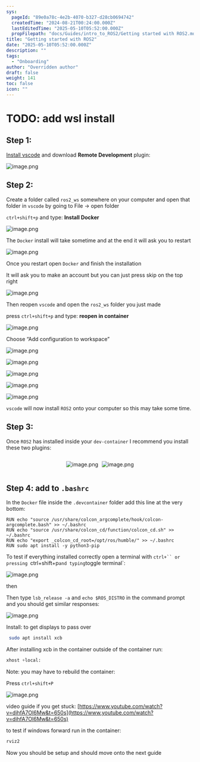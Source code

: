 ```yaml
---
sys:
  pageId: "89e0a78c-4e2b-4070-b327-d28cb0694742"
  createdTime: "2024-08-21T00:24:00.000Z"
  lastEditedTime: "2025-05-10T05:52:00.000Z"
  propFilepath: "docs/Guides/intro_to_ROS2/Getting started with ROS2.md"
title: "Getting started with ROS2"
date: "2025-05-10T05:52:00.000Z"
description: ""
tags:
  - "Onboarding"
author: "Overridden author"
draft: false
weight: 141
toc: false
icon: ""
---
```


# TODO: add wsl install

## Step 1:

[Install vscode](https://code.visualstudio.com/download) and download **Remote Development** plugin:

![image.png](https://prod-files-secure.s3.us-west-2.amazonaws.com/d518164a-d88e-44d1-a4ee-3adb3bd8bce0/efb52993-1881-4a40-b95e-6f020334f022/image.png?X-Amz-Algorithm=AWS4-HMAC-SHA256&X-Amz-Content-Sha256=UNSIGNED-PAYLOAD&X-Amz-Credential=ASIAZI2LB466TW7F375R%2F20250613%2Fus-west-2%2Fs3%2Faws4_request&X-Amz-Date=20250613T110750Z&X-Amz-Expires=3600&X-Amz-Security-Token=IQoJb3JpZ2luX2VjECoaCXVzLXdlc3QtMiJGMEQCIF55aAGxaaih9cWouK0LZtrZWtabPYRm3M%2F0Wg3kg1wdAiAgzlqTcjb6IzaHVkKyVPF5nAkoNKqMbkbW0tpSOWwMbir%2FAwgTEAAaDDYzNzQyMzE4MzgwNSIM1ZxDY1er%2BZL%2FXGl3KtwDVJ1cAXw%2F8suIQ5jNR%2BODukf2187Y%2F77dD6LLcMHakNdQb0YwzbtT1jp4XdjfvOo63dfSCZD%2FlcYpxLxQJk3rbRPlO3kMBB8N2PjUkL1e8s3ZSdZEznKGOz4p6bhS4IBdeTODqggAfBohD0H7MoVyHnilGTQ151e0af1%2Fd2Q97XPf0QwY%2FEuMSfABix2QXHw711CGX622PAU1pKj98LMaTFClRqJBA%2B7kBd7AMEQ6RG3X0nhI5nLgcYNnOguYqYUFbZTFbdy8WioQw%2BUsU1otyXl3ytO7Y%2B5DbGdKwvLCg2Nk1CCPokIfuvAbUcFG8%2FDtt1VF%2BfWfKhdwdQxTF0y0kQoELWYgI7TxxXBA%2F%2BlHny7tIPo61b3onmENcCfjWaCS7Pgl4a%2Bwu5O9ibj2DMPG45wZdOqXkaAMdkROqlTq9AUqNXslhUzNAR0rn%2FR6LXbaGgP8SiNoay2fYTJN6YtyqshYQPCv2OKtXkeO%2BPIwqBItTi1iRsRiSX9eEKkF1NgMqIe8tLQUguRPviXII1mh1bBVZMbqi7lmVuTU4sF6uCT7VqQT8en%2FVEidjwVB83zahHFID4nxptsamOK2IjocGF8d%2BKstfG1lB3onyXN49PHYaFZxEh8xfXh%2BKDkw2%2FCvwgY6pgHnSgxjiHjjo3nWg3F%2B1%2BdBg4X0KOSQG%2FuSikEFcN9%2FjhSKuxjbNE4bjMzEzXdPotjYtoN99ElzhjeRyJcCRsQdUJ%2FfjCkw0BX%2BrNCYmdMrKJHgmeuRlCWbqm3kj7hTVh7Nmy0%2FXBg3%2FWeOukmbEqWCH2XnmTzl15IA7SD0vx4sdm8jjvUCDIlVyOyJkcZwLd6OaMy4F25TfXvE6s54DQjSfWcLzWKb&X-Amz-Signature=8d03adabfba8005bc8e3e55cb8098a089a4a77a308d0bc5c8f3143ab4f08bd80&X-Amz-SignedHeaders=host&x-amz-checksum-mode=ENABLED&x-id=GetObject)

## Step 2:

Create a folder called `ros2_ws` somewhere on your computer and open that folder in `vscode` by going to File → open folder 

`ctrl+shift+p` and type: **Install Docker**

![image.png](https://prod-files-secure.s3.us-west-2.amazonaws.com/d518164a-d88e-44d1-a4ee-3adb3bd8bce0/2269dc0e-1cd5-47ff-bceb-c04ad9b2eab0/image.png?X-Amz-Algorithm=AWS4-HMAC-SHA256&X-Amz-Content-Sha256=UNSIGNED-PAYLOAD&X-Amz-Credential=ASIAZI2LB466TW7F375R%2F20250613%2Fus-west-2%2Fs3%2Faws4_request&X-Amz-Date=20250613T110750Z&X-Amz-Expires=3600&X-Amz-Security-Token=IQoJb3JpZ2luX2VjECoaCXVzLXdlc3QtMiJGMEQCIF55aAGxaaih9cWouK0LZtrZWtabPYRm3M%2F0Wg3kg1wdAiAgzlqTcjb6IzaHVkKyVPF5nAkoNKqMbkbW0tpSOWwMbir%2FAwgTEAAaDDYzNzQyMzE4MzgwNSIM1ZxDY1er%2BZL%2FXGl3KtwDVJ1cAXw%2F8suIQ5jNR%2BODukf2187Y%2F77dD6LLcMHakNdQb0YwzbtT1jp4XdjfvOo63dfSCZD%2FlcYpxLxQJk3rbRPlO3kMBB8N2PjUkL1e8s3ZSdZEznKGOz4p6bhS4IBdeTODqggAfBohD0H7MoVyHnilGTQ151e0af1%2Fd2Q97XPf0QwY%2FEuMSfABix2QXHw711CGX622PAU1pKj98LMaTFClRqJBA%2B7kBd7AMEQ6RG3X0nhI5nLgcYNnOguYqYUFbZTFbdy8WioQw%2BUsU1otyXl3ytO7Y%2B5DbGdKwvLCg2Nk1CCPokIfuvAbUcFG8%2FDtt1VF%2BfWfKhdwdQxTF0y0kQoELWYgI7TxxXBA%2F%2BlHny7tIPo61b3onmENcCfjWaCS7Pgl4a%2Bwu5O9ibj2DMPG45wZdOqXkaAMdkROqlTq9AUqNXslhUzNAR0rn%2FR6LXbaGgP8SiNoay2fYTJN6YtyqshYQPCv2OKtXkeO%2BPIwqBItTi1iRsRiSX9eEKkF1NgMqIe8tLQUguRPviXII1mh1bBVZMbqi7lmVuTU4sF6uCT7VqQT8en%2FVEidjwVB83zahHFID4nxptsamOK2IjocGF8d%2BKstfG1lB3onyXN49PHYaFZxEh8xfXh%2BKDkw2%2FCvwgY6pgHnSgxjiHjjo3nWg3F%2B1%2BdBg4X0KOSQG%2FuSikEFcN9%2FjhSKuxjbNE4bjMzEzXdPotjYtoN99ElzhjeRyJcCRsQdUJ%2FfjCkw0BX%2BrNCYmdMrKJHgmeuRlCWbqm3kj7hTVh7Nmy0%2FXBg3%2FWeOukmbEqWCH2XnmTzl15IA7SD0vx4sdm8jjvUCDIlVyOyJkcZwLd6OaMy4F25TfXvE6s54DQjSfWcLzWKb&X-Amz-Signature=b9b8a1e8919480daadd122863243e0befc6fb694e0a915ff021d74535c394536&X-Amz-SignedHeaders=host&x-amz-checksum-mode=ENABLED&x-id=GetObject)

The `Docker` install will take sometime and at the end it will ask you to restart

![image.png](https://prod-files-secure.s3.us-west-2.amazonaws.com/d518164a-d88e-44d1-a4ee-3adb3bd8bce0/ed233f78-be33-4b1f-b89c-9c346c0e961e/image.png?X-Amz-Algorithm=AWS4-HMAC-SHA256&X-Amz-Content-Sha256=UNSIGNED-PAYLOAD&X-Amz-Credential=ASIAZI2LB466TW7F375R%2F20250613%2Fus-west-2%2Fs3%2Faws4_request&X-Amz-Date=20250613T110750Z&X-Amz-Expires=3600&X-Amz-Security-Token=IQoJb3JpZ2luX2VjECoaCXVzLXdlc3QtMiJGMEQCIF55aAGxaaih9cWouK0LZtrZWtabPYRm3M%2F0Wg3kg1wdAiAgzlqTcjb6IzaHVkKyVPF5nAkoNKqMbkbW0tpSOWwMbir%2FAwgTEAAaDDYzNzQyMzE4MzgwNSIM1ZxDY1er%2BZL%2FXGl3KtwDVJ1cAXw%2F8suIQ5jNR%2BODukf2187Y%2F77dD6LLcMHakNdQb0YwzbtT1jp4XdjfvOo63dfSCZD%2FlcYpxLxQJk3rbRPlO3kMBB8N2PjUkL1e8s3ZSdZEznKGOz4p6bhS4IBdeTODqggAfBohD0H7MoVyHnilGTQ151e0af1%2Fd2Q97XPf0QwY%2FEuMSfABix2QXHw711CGX622PAU1pKj98LMaTFClRqJBA%2B7kBd7AMEQ6RG3X0nhI5nLgcYNnOguYqYUFbZTFbdy8WioQw%2BUsU1otyXl3ytO7Y%2B5DbGdKwvLCg2Nk1CCPokIfuvAbUcFG8%2FDtt1VF%2BfWfKhdwdQxTF0y0kQoELWYgI7TxxXBA%2F%2BlHny7tIPo61b3onmENcCfjWaCS7Pgl4a%2Bwu5O9ibj2DMPG45wZdOqXkaAMdkROqlTq9AUqNXslhUzNAR0rn%2FR6LXbaGgP8SiNoay2fYTJN6YtyqshYQPCv2OKtXkeO%2BPIwqBItTi1iRsRiSX9eEKkF1NgMqIe8tLQUguRPviXII1mh1bBVZMbqi7lmVuTU4sF6uCT7VqQT8en%2FVEidjwVB83zahHFID4nxptsamOK2IjocGF8d%2BKstfG1lB3onyXN49PHYaFZxEh8xfXh%2BKDkw2%2FCvwgY6pgHnSgxjiHjjo3nWg3F%2B1%2BdBg4X0KOSQG%2FuSikEFcN9%2FjhSKuxjbNE4bjMzEzXdPotjYtoN99ElzhjeRyJcCRsQdUJ%2FfjCkw0BX%2BrNCYmdMrKJHgmeuRlCWbqm3kj7hTVh7Nmy0%2FXBg3%2FWeOukmbEqWCH2XnmTzl15IA7SD0vx4sdm8jjvUCDIlVyOyJkcZwLd6OaMy4F25TfXvE6s54DQjSfWcLzWKb&X-Amz-Signature=bf1637042c6043fd26e5836d073a7f48523b1f0eb568a4660e3e8214a79b664a&X-Amz-SignedHeaders=host&x-amz-checksum-mode=ENABLED&x-id=GetObject)

Once you restart open `Docker` and finish the installation

It will ask you to make an account but you can just press skip on the top right

![image.png](https://prod-files-secure.s3.us-west-2.amazonaws.com/d518164a-d88e-44d1-a4ee-3adb3bd8bce0/21010ad9-1659-4fd9-9f59-9932a09b2a3d/image.png?X-Amz-Algorithm=AWS4-HMAC-SHA256&X-Amz-Content-Sha256=UNSIGNED-PAYLOAD&X-Amz-Credential=ASIAZI2LB466TW7F375R%2F20250613%2Fus-west-2%2Fs3%2Faws4_request&X-Amz-Date=20250613T110750Z&X-Amz-Expires=3600&X-Amz-Security-Token=IQoJb3JpZ2luX2VjECoaCXVzLXdlc3QtMiJGMEQCIF55aAGxaaih9cWouK0LZtrZWtabPYRm3M%2F0Wg3kg1wdAiAgzlqTcjb6IzaHVkKyVPF5nAkoNKqMbkbW0tpSOWwMbir%2FAwgTEAAaDDYzNzQyMzE4MzgwNSIM1ZxDY1er%2BZL%2FXGl3KtwDVJ1cAXw%2F8suIQ5jNR%2BODukf2187Y%2F77dD6LLcMHakNdQb0YwzbtT1jp4XdjfvOo63dfSCZD%2FlcYpxLxQJk3rbRPlO3kMBB8N2PjUkL1e8s3ZSdZEznKGOz4p6bhS4IBdeTODqggAfBohD0H7MoVyHnilGTQ151e0af1%2Fd2Q97XPf0QwY%2FEuMSfABix2QXHw711CGX622PAU1pKj98LMaTFClRqJBA%2B7kBd7AMEQ6RG3X0nhI5nLgcYNnOguYqYUFbZTFbdy8WioQw%2BUsU1otyXl3ytO7Y%2B5DbGdKwvLCg2Nk1CCPokIfuvAbUcFG8%2FDtt1VF%2BfWfKhdwdQxTF0y0kQoELWYgI7TxxXBA%2F%2BlHny7tIPo61b3onmENcCfjWaCS7Pgl4a%2Bwu5O9ibj2DMPG45wZdOqXkaAMdkROqlTq9AUqNXslhUzNAR0rn%2FR6LXbaGgP8SiNoay2fYTJN6YtyqshYQPCv2OKtXkeO%2BPIwqBItTi1iRsRiSX9eEKkF1NgMqIe8tLQUguRPviXII1mh1bBVZMbqi7lmVuTU4sF6uCT7VqQT8en%2FVEidjwVB83zahHFID4nxptsamOK2IjocGF8d%2BKstfG1lB3onyXN49PHYaFZxEh8xfXh%2BKDkw2%2FCvwgY6pgHnSgxjiHjjo3nWg3F%2B1%2BdBg4X0KOSQG%2FuSikEFcN9%2FjhSKuxjbNE4bjMzEzXdPotjYtoN99ElzhjeRyJcCRsQdUJ%2FfjCkw0BX%2BrNCYmdMrKJHgmeuRlCWbqm3kj7hTVh7Nmy0%2FXBg3%2FWeOukmbEqWCH2XnmTzl15IA7SD0vx4sdm8jjvUCDIlVyOyJkcZwLd6OaMy4F25TfXvE6s54DQjSfWcLzWKb&X-Amz-Signature=b327d9364fd0584ad11970655a82ced8efa71f81061c4313e8d253f27c544ef6&X-Amz-SignedHeaders=host&x-amz-checksum-mode=ENABLED&x-id=GetObject)

Then reopen `vscode` and open the `ros2_ws` folder you just made

press `ctrl+shift+p` and type: **reopen in container**

![image.png](https://prod-files-secure.s3.us-west-2.amazonaws.com/d518164a-d88e-44d1-a4ee-3adb3bd8bce0/4e93b8c2-41ad-488c-8095-c74205196118/image.png?X-Amz-Algorithm=AWS4-HMAC-SHA256&X-Amz-Content-Sha256=UNSIGNED-PAYLOAD&X-Amz-Credential=ASIAZI2LB466TW7F375R%2F20250613%2Fus-west-2%2Fs3%2Faws4_request&X-Amz-Date=20250613T110750Z&X-Amz-Expires=3600&X-Amz-Security-Token=IQoJb3JpZ2luX2VjECoaCXVzLXdlc3QtMiJGMEQCIF55aAGxaaih9cWouK0LZtrZWtabPYRm3M%2F0Wg3kg1wdAiAgzlqTcjb6IzaHVkKyVPF5nAkoNKqMbkbW0tpSOWwMbir%2FAwgTEAAaDDYzNzQyMzE4MzgwNSIM1ZxDY1er%2BZL%2FXGl3KtwDVJ1cAXw%2F8suIQ5jNR%2BODukf2187Y%2F77dD6LLcMHakNdQb0YwzbtT1jp4XdjfvOo63dfSCZD%2FlcYpxLxQJk3rbRPlO3kMBB8N2PjUkL1e8s3ZSdZEznKGOz4p6bhS4IBdeTODqggAfBohD0H7MoVyHnilGTQ151e0af1%2Fd2Q97XPf0QwY%2FEuMSfABix2QXHw711CGX622PAU1pKj98LMaTFClRqJBA%2B7kBd7AMEQ6RG3X0nhI5nLgcYNnOguYqYUFbZTFbdy8WioQw%2BUsU1otyXl3ytO7Y%2B5DbGdKwvLCg2Nk1CCPokIfuvAbUcFG8%2FDtt1VF%2BfWfKhdwdQxTF0y0kQoELWYgI7TxxXBA%2F%2BlHny7tIPo61b3onmENcCfjWaCS7Pgl4a%2Bwu5O9ibj2DMPG45wZdOqXkaAMdkROqlTq9AUqNXslhUzNAR0rn%2FR6LXbaGgP8SiNoay2fYTJN6YtyqshYQPCv2OKtXkeO%2BPIwqBItTi1iRsRiSX9eEKkF1NgMqIe8tLQUguRPviXII1mh1bBVZMbqi7lmVuTU4sF6uCT7VqQT8en%2FVEidjwVB83zahHFID4nxptsamOK2IjocGF8d%2BKstfG1lB3onyXN49PHYaFZxEh8xfXh%2BKDkw2%2FCvwgY6pgHnSgxjiHjjo3nWg3F%2B1%2BdBg4X0KOSQG%2FuSikEFcN9%2FjhSKuxjbNE4bjMzEzXdPotjYtoN99ElzhjeRyJcCRsQdUJ%2FfjCkw0BX%2BrNCYmdMrKJHgmeuRlCWbqm3kj7hTVh7Nmy0%2FXBg3%2FWeOukmbEqWCH2XnmTzl15IA7SD0vx4sdm8jjvUCDIlVyOyJkcZwLd6OaMy4F25TfXvE6s54DQjSfWcLzWKb&X-Amz-Signature=9260dc3a40efccd5360dbdee4695f1934a0c8b31cc8c21ede1606e8e861e0226&X-Amz-SignedHeaders=host&x-amz-checksum-mode=ENABLED&x-id=GetObject)

Choose “Add configuration to workspace”

![image.png](https://prod-files-secure.s3.us-west-2.amazonaws.com/d518164a-d88e-44d1-a4ee-3adb3bd8bce0/9560b282-5060-4989-ba37-97e7b2c22476/image.png?X-Amz-Algorithm=AWS4-HMAC-SHA256&X-Amz-Content-Sha256=UNSIGNED-PAYLOAD&X-Amz-Credential=ASIAZI2LB466TW7F375R%2F20250613%2Fus-west-2%2Fs3%2Faws4_request&X-Amz-Date=20250613T110750Z&X-Amz-Expires=3600&X-Amz-Security-Token=IQoJb3JpZ2luX2VjECoaCXVzLXdlc3QtMiJGMEQCIF55aAGxaaih9cWouK0LZtrZWtabPYRm3M%2F0Wg3kg1wdAiAgzlqTcjb6IzaHVkKyVPF5nAkoNKqMbkbW0tpSOWwMbir%2FAwgTEAAaDDYzNzQyMzE4MzgwNSIM1ZxDY1er%2BZL%2FXGl3KtwDVJ1cAXw%2F8suIQ5jNR%2BODukf2187Y%2F77dD6LLcMHakNdQb0YwzbtT1jp4XdjfvOo63dfSCZD%2FlcYpxLxQJk3rbRPlO3kMBB8N2PjUkL1e8s3ZSdZEznKGOz4p6bhS4IBdeTODqggAfBohD0H7MoVyHnilGTQ151e0af1%2Fd2Q97XPf0QwY%2FEuMSfABix2QXHw711CGX622PAU1pKj98LMaTFClRqJBA%2B7kBd7AMEQ6RG3X0nhI5nLgcYNnOguYqYUFbZTFbdy8WioQw%2BUsU1otyXl3ytO7Y%2B5DbGdKwvLCg2Nk1CCPokIfuvAbUcFG8%2FDtt1VF%2BfWfKhdwdQxTF0y0kQoELWYgI7TxxXBA%2F%2BlHny7tIPo61b3onmENcCfjWaCS7Pgl4a%2Bwu5O9ibj2DMPG45wZdOqXkaAMdkROqlTq9AUqNXslhUzNAR0rn%2FR6LXbaGgP8SiNoay2fYTJN6YtyqshYQPCv2OKtXkeO%2BPIwqBItTi1iRsRiSX9eEKkF1NgMqIe8tLQUguRPviXII1mh1bBVZMbqi7lmVuTU4sF6uCT7VqQT8en%2FVEidjwVB83zahHFID4nxptsamOK2IjocGF8d%2BKstfG1lB3onyXN49PHYaFZxEh8xfXh%2BKDkw2%2FCvwgY6pgHnSgxjiHjjo3nWg3F%2B1%2BdBg4X0KOSQG%2FuSikEFcN9%2FjhSKuxjbNE4bjMzEzXdPotjYtoN99ElzhjeRyJcCRsQdUJ%2FfjCkw0BX%2BrNCYmdMrKJHgmeuRlCWbqm3kj7hTVh7Nmy0%2FXBg3%2FWeOukmbEqWCH2XnmTzl15IA7SD0vx4sdm8jjvUCDIlVyOyJkcZwLd6OaMy4F25TfXvE6s54DQjSfWcLzWKb&X-Amz-Signature=95c40ae637b40703c8c8867858b1754a4dab46dc4ad53bcdf8921f8f8cffaa50&X-Amz-SignedHeaders=host&x-amz-checksum-mode=ENABLED&x-id=GetObject)

![image.png](https://prod-files-secure.s3.us-west-2.amazonaws.com/d518164a-d88e-44d1-a4ee-3adb3bd8bce0/2ee63f81-886b-48e8-a553-dc6e5eac99e4/image.png?X-Amz-Algorithm=AWS4-HMAC-SHA256&X-Amz-Content-Sha256=UNSIGNED-PAYLOAD&X-Amz-Credential=ASIAZI2LB466TW7F375R%2F20250613%2Fus-west-2%2Fs3%2Faws4_request&X-Amz-Date=20250613T110750Z&X-Amz-Expires=3600&X-Amz-Security-Token=IQoJb3JpZ2luX2VjECoaCXVzLXdlc3QtMiJGMEQCIF55aAGxaaih9cWouK0LZtrZWtabPYRm3M%2F0Wg3kg1wdAiAgzlqTcjb6IzaHVkKyVPF5nAkoNKqMbkbW0tpSOWwMbir%2FAwgTEAAaDDYzNzQyMzE4MzgwNSIM1ZxDY1er%2BZL%2FXGl3KtwDVJ1cAXw%2F8suIQ5jNR%2BODukf2187Y%2F77dD6LLcMHakNdQb0YwzbtT1jp4XdjfvOo63dfSCZD%2FlcYpxLxQJk3rbRPlO3kMBB8N2PjUkL1e8s3ZSdZEznKGOz4p6bhS4IBdeTODqggAfBohD0H7MoVyHnilGTQ151e0af1%2Fd2Q97XPf0QwY%2FEuMSfABix2QXHw711CGX622PAU1pKj98LMaTFClRqJBA%2B7kBd7AMEQ6RG3X0nhI5nLgcYNnOguYqYUFbZTFbdy8WioQw%2BUsU1otyXl3ytO7Y%2B5DbGdKwvLCg2Nk1CCPokIfuvAbUcFG8%2FDtt1VF%2BfWfKhdwdQxTF0y0kQoELWYgI7TxxXBA%2F%2BlHny7tIPo61b3onmENcCfjWaCS7Pgl4a%2Bwu5O9ibj2DMPG45wZdOqXkaAMdkROqlTq9AUqNXslhUzNAR0rn%2FR6LXbaGgP8SiNoay2fYTJN6YtyqshYQPCv2OKtXkeO%2BPIwqBItTi1iRsRiSX9eEKkF1NgMqIe8tLQUguRPviXII1mh1bBVZMbqi7lmVuTU4sF6uCT7VqQT8en%2FVEidjwVB83zahHFID4nxptsamOK2IjocGF8d%2BKstfG1lB3onyXN49PHYaFZxEh8xfXh%2BKDkw2%2FCvwgY6pgHnSgxjiHjjo3nWg3F%2B1%2BdBg4X0KOSQG%2FuSikEFcN9%2FjhSKuxjbNE4bjMzEzXdPotjYtoN99ElzhjeRyJcCRsQdUJ%2FfjCkw0BX%2BrNCYmdMrKJHgmeuRlCWbqm3kj7hTVh7Nmy0%2FXBg3%2FWeOukmbEqWCH2XnmTzl15IA7SD0vx4sdm8jjvUCDIlVyOyJkcZwLd6OaMy4F25TfXvE6s54DQjSfWcLzWKb&X-Amz-Signature=c5f7660e864a018d0ec802db2a75cec2ac8bf266c6d86529c5e8c6ad529a161e&X-Amz-SignedHeaders=host&x-amz-checksum-mode=ENABLED&x-id=GetObject)

![image.png](https://prod-files-secure.s3.us-west-2.amazonaws.com/d518164a-d88e-44d1-a4ee-3adb3bd8bce0/ae1580b2-b048-407e-aed9-b584224a7a04/image.png?X-Amz-Algorithm=AWS4-HMAC-SHA256&X-Amz-Content-Sha256=UNSIGNED-PAYLOAD&X-Amz-Credential=ASIAZI2LB466TW7F375R%2F20250613%2Fus-west-2%2Fs3%2Faws4_request&X-Amz-Date=20250613T110750Z&X-Amz-Expires=3600&X-Amz-Security-Token=IQoJb3JpZ2luX2VjECoaCXVzLXdlc3QtMiJGMEQCIF55aAGxaaih9cWouK0LZtrZWtabPYRm3M%2F0Wg3kg1wdAiAgzlqTcjb6IzaHVkKyVPF5nAkoNKqMbkbW0tpSOWwMbir%2FAwgTEAAaDDYzNzQyMzE4MzgwNSIM1ZxDY1er%2BZL%2FXGl3KtwDVJ1cAXw%2F8suIQ5jNR%2BODukf2187Y%2F77dD6LLcMHakNdQb0YwzbtT1jp4XdjfvOo63dfSCZD%2FlcYpxLxQJk3rbRPlO3kMBB8N2PjUkL1e8s3ZSdZEznKGOz4p6bhS4IBdeTODqggAfBohD0H7MoVyHnilGTQ151e0af1%2Fd2Q97XPf0QwY%2FEuMSfABix2QXHw711CGX622PAU1pKj98LMaTFClRqJBA%2B7kBd7AMEQ6RG3X0nhI5nLgcYNnOguYqYUFbZTFbdy8WioQw%2BUsU1otyXl3ytO7Y%2B5DbGdKwvLCg2Nk1CCPokIfuvAbUcFG8%2FDtt1VF%2BfWfKhdwdQxTF0y0kQoELWYgI7TxxXBA%2F%2BlHny7tIPo61b3onmENcCfjWaCS7Pgl4a%2Bwu5O9ibj2DMPG45wZdOqXkaAMdkROqlTq9AUqNXslhUzNAR0rn%2FR6LXbaGgP8SiNoay2fYTJN6YtyqshYQPCv2OKtXkeO%2BPIwqBItTi1iRsRiSX9eEKkF1NgMqIe8tLQUguRPviXII1mh1bBVZMbqi7lmVuTU4sF6uCT7VqQT8en%2FVEidjwVB83zahHFID4nxptsamOK2IjocGF8d%2BKstfG1lB3onyXN49PHYaFZxEh8xfXh%2BKDkw2%2FCvwgY6pgHnSgxjiHjjo3nWg3F%2B1%2BdBg4X0KOSQG%2FuSikEFcN9%2FjhSKuxjbNE4bjMzEzXdPotjYtoN99ElzhjeRyJcCRsQdUJ%2FfjCkw0BX%2BrNCYmdMrKJHgmeuRlCWbqm3kj7hTVh7Nmy0%2FXBg3%2FWeOukmbEqWCH2XnmTzl15IA7SD0vx4sdm8jjvUCDIlVyOyJkcZwLd6OaMy4F25TfXvE6s54DQjSfWcLzWKb&X-Amz-Signature=46bca5cda9bf679de89eb639b2c227049d4a569b54d886533a871ea24e2ee982&X-Amz-SignedHeaders=host&x-amz-checksum-mode=ENABLED&x-id=GetObject)

![image.png](https://prod-files-secure.s3.us-west-2.amazonaws.com/d518164a-d88e-44d1-a4ee-3adb3bd8bce0/53255b28-f75e-430f-b9e3-c0ac8577e42b/image.png?X-Amz-Algorithm=AWS4-HMAC-SHA256&X-Amz-Content-Sha256=UNSIGNED-PAYLOAD&X-Amz-Credential=ASIAZI2LB466TW7F375R%2F20250613%2Fus-west-2%2Fs3%2Faws4_request&X-Amz-Date=20250613T110750Z&X-Amz-Expires=3600&X-Amz-Security-Token=IQoJb3JpZ2luX2VjECoaCXVzLXdlc3QtMiJGMEQCIF55aAGxaaih9cWouK0LZtrZWtabPYRm3M%2F0Wg3kg1wdAiAgzlqTcjb6IzaHVkKyVPF5nAkoNKqMbkbW0tpSOWwMbir%2FAwgTEAAaDDYzNzQyMzE4MzgwNSIM1ZxDY1er%2BZL%2FXGl3KtwDVJ1cAXw%2F8suIQ5jNR%2BODukf2187Y%2F77dD6LLcMHakNdQb0YwzbtT1jp4XdjfvOo63dfSCZD%2FlcYpxLxQJk3rbRPlO3kMBB8N2PjUkL1e8s3ZSdZEznKGOz4p6bhS4IBdeTODqggAfBohD0H7MoVyHnilGTQ151e0af1%2Fd2Q97XPf0QwY%2FEuMSfABix2QXHw711CGX622PAU1pKj98LMaTFClRqJBA%2B7kBd7AMEQ6RG3X0nhI5nLgcYNnOguYqYUFbZTFbdy8WioQw%2BUsU1otyXl3ytO7Y%2B5DbGdKwvLCg2Nk1CCPokIfuvAbUcFG8%2FDtt1VF%2BfWfKhdwdQxTF0y0kQoELWYgI7TxxXBA%2F%2BlHny7tIPo61b3onmENcCfjWaCS7Pgl4a%2Bwu5O9ibj2DMPG45wZdOqXkaAMdkROqlTq9AUqNXslhUzNAR0rn%2FR6LXbaGgP8SiNoay2fYTJN6YtyqshYQPCv2OKtXkeO%2BPIwqBItTi1iRsRiSX9eEKkF1NgMqIe8tLQUguRPviXII1mh1bBVZMbqi7lmVuTU4sF6uCT7VqQT8en%2FVEidjwVB83zahHFID4nxptsamOK2IjocGF8d%2BKstfG1lB3onyXN49PHYaFZxEh8xfXh%2BKDkw2%2FCvwgY6pgHnSgxjiHjjo3nWg3F%2B1%2BdBg4X0KOSQG%2FuSikEFcN9%2FjhSKuxjbNE4bjMzEzXdPotjYtoN99ElzhjeRyJcCRsQdUJ%2FfjCkw0BX%2BrNCYmdMrKJHgmeuRlCWbqm3kj7hTVh7Nmy0%2FXBg3%2FWeOukmbEqWCH2XnmTzl15IA7SD0vx4sdm8jjvUCDIlVyOyJkcZwLd6OaMy4F25TfXvE6s54DQjSfWcLzWKb&X-Amz-Signature=4e924acd767450108ed85220d4f9a276f8332336268ebcdad38868a071367194&X-Amz-SignedHeaders=host&x-amz-checksum-mode=ENABLED&x-id=GetObject)

![image.png](https://prod-files-secure.s3.us-west-2.amazonaws.com/d518164a-d88e-44d1-a4ee-3adb3bd8bce0/7c562767-5af9-4ffb-97d1-327bcdf4ee00/image.png?X-Amz-Algorithm=AWS4-HMAC-SHA256&X-Amz-Content-Sha256=UNSIGNED-PAYLOAD&X-Amz-Credential=ASIAZI2LB466TW7F375R%2F20250613%2Fus-west-2%2Fs3%2Faws4_request&X-Amz-Date=20250613T110750Z&X-Amz-Expires=3600&X-Amz-Security-Token=IQoJb3JpZ2luX2VjECoaCXVzLXdlc3QtMiJGMEQCIF55aAGxaaih9cWouK0LZtrZWtabPYRm3M%2F0Wg3kg1wdAiAgzlqTcjb6IzaHVkKyVPF5nAkoNKqMbkbW0tpSOWwMbir%2FAwgTEAAaDDYzNzQyMzE4MzgwNSIM1ZxDY1er%2BZL%2FXGl3KtwDVJ1cAXw%2F8suIQ5jNR%2BODukf2187Y%2F77dD6LLcMHakNdQb0YwzbtT1jp4XdjfvOo63dfSCZD%2FlcYpxLxQJk3rbRPlO3kMBB8N2PjUkL1e8s3ZSdZEznKGOz4p6bhS4IBdeTODqggAfBohD0H7MoVyHnilGTQ151e0af1%2Fd2Q97XPf0QwY%2FEuMSfABix2QXHw711CGX622PAU1pKj98LMaTFClRqJBA%2B7kBd7AMEQ6RG3X0nhI5nLgcYNnOguYqYUFbZTFbdy8WioQw%2BUsU1otyXl3ytO7Y%2B5DbGdKwvLCg2Nk1CCPokIfuvAbUcFG8%2FDtt1VF%2BfWfKhdwdQxTF0y0kQoELWYgI7TxxXBA%2F%2BlHny7tIPo61b3onmENcCfjWaCS7Pgl4a%2Bwu5O9ibj2DMPG45wZdOqXkaAMdkROqlTq9AUqNXslhUzNAR0rn%2FR6LXbaGgP8SiNoay2fYTJN6YtyqshYQPCv2OKtXkeO%2BPIwqBItTi1iRsRiSX9eEKkF1NgMqIe8tLQUguRPviXII1mh1bBVZMbqi7lmVuTU4sF6uCT7VqQT8en%2FVEidjwVB83zahHFID4nxptsamOK2IjocGF8d%2BKstfG1lB3onyXN49PHYaFZxEh8xfXh%2BKDkw2%2FCvwgY6pgHnSgxjiHjjo3nWg3F%2B1%2BdBg4X0KOSQG%2FuSikEFcN9%2FjhSKuxjbNE4bjMzEzXdPotjYtoN99ElzhjeRyJcCRsQdUJ%2FfjCkw0BX%2BrNCYmdMrKJHgmeuRlCWbqm3kj7hTVh7Nmy0%2FXBg3%2FWeOukmbEqWCH2XnmTzl15IA7SD0vx4sdm8jjvUCDIlVyOyJkcZwLd6OaMy4F25TfXvE6s54DQjSfWcLzWKb&X-Amz-Signature=2d07178b1c6a9948359b6c9d2461b3e4ac1c46ee7b377073af665240a4e071c3&X-Amz-SignedHeaders=host&x-amz-checksum-mode=ENABLED&x-id=GetObject)

`vscode` will now install `ROS2` onto your computer so this may take some time.

## Step 3:

Once `ROS2` has installed inside your `dev-container` I recommend you install these two plugins:

<div style="display: flex;flex-direction: row; column-gap:10px; max-width: 630px;justify-content: center;">
<div>

![image.png](https://prod-files-secure.s3.us-west-2.amazonaws.com/d518164a-d88e-44d1-a4ee-3adb3bd8bce0/3fc3d550-5a54-4ba1-ba6b-faa01cdb7369/image.png?X-Amz-Algorithm=AWS4-HMAC-SHA256&X-Amz-Content-Sha256=UNSIGNED-PAYLOAD&X-Amz-Credential=ASIAZI2LB466XRZ6OTYA%2F20250613%2Fus-west-2%2Fs3%2Faws4_request&X-Amz-Date=20250613T110752Z&X-Amz-Expires=3600&X-Amz-Security-Token=IQoJb3JpZ2luX2VjECsaCXVzLXdlc3QtMiJIMEYCIQC%2B3JcBSmjKtAHym7pi2y9Nsm0egp7EtsGqOtwcGzTniQIhAPaux172DoXpOZqobjkSlSKyTRwRmk1EJRfnYaB%2BcMgoKv8DCBQQABoMNjM3NDIzMTgzODA1IgxmibirvA24HkMhzS0q3AN0nTkplOtOIlEK2T%2BNC03b6QoPE9LnHd7DzCCfG0OcBCQCHEoa2O9qPK6jjZx8VK8WRKIjvyHNmjFUfG7uEEuMtNDr8bHi51oViVC5UQmM2rZuYDOuPhxH9Dt6tC1WioLWtZZ%2FgyqphGUF6419I3IYGwgTF%2BJKFQmKuaNuaQXX5DMYEjfRcv7SEFgsyAj5jVHU%2FlChLJ9g8FA3%2BVVsf5c%2FVmtOZduNxoYpNkJJBOMpU50qyi6wXGGCioBalZe57bV9mOQdOqhDrZz8E1a1QF7E107e%2BIEP8snwxabNS5%2FERIUxqhq4WNEzI%2FXYRx9WDcFuRLIKyFJgTCflVl0LvxuVI1iY7u34sRykWXZkNb8wmN%2B0IenFw3HiGiWnaTvM2iPGoPFNIimcpEqJwHOOZ8%2BOMEjRdfYgMT66yF7QPLMSLMPL3HX8ITvmt5fR7Vhg0R%2F9oujNUrpBwS3KVaasZx%2F9LtnO%2FoBnRIES%2Ff%2FHRcDncGK3GtircsropfCgoO6Kz9kPsYrUJraI5acIhlt8%2B7FaXBKkrB1xEfOyNk6j28aBRSkshfOy7rGPxwUtDVy9teDthI%2FBsAQVN9vTp0MMqlSUvt3x69AV95szXj6sKl4J2ZXmz0zD2xPSzteSmjCH%2F6%2FCBjqkATGCkDZWiunTacXvKye8Z2waFHY%2BU2Rguv3vaCy4rE%2FH3HzqK5EC8s%2BlZ%2F0ERep0%2B%2FRNcPTS1MDqSKOZc3JlYgf50u7Si%2BgpxUBtQY9OV503k4ChQLMLKoxnkMddx5WrNXSff%2FoBW%2FCvXAuYGbhnl5zlD3D6zoCQXJrVfZjjAaHu6MBQM1zDTXAEFj9hfAybGcqlm5XIsJSa1awcNVfz9MxwuF11&X-Amz-Signature=a7b662f6c649b147fe36312d7c152e4f88a929aa34c31ea8e550ccb6161e7a83&X-Amz-SignedHeaders=host&x-amz-checksum-mode=ENABLED&x-id=GetObject)

</div>
<div>

![image.png](https://prod-files-secure.s3.us-west-2.amazonaws.com/d518164a-d88e-44d1-a4ee-3adb3bd8bce0/d994cc66-13c2-4093-a5a3-f84cf4601a82/image.png?X-Amz-Algorithm=AWS4-HMAC-SHA256&X-Amz-Content-Sha256=UNSIGNED-PAYLOAD&X-Amz-Credential=ASIAZI2LB466WUABFRPI%2F20250613%2Fus-west-2%2Fs3%2Faws4_request&X-Amz-Date=20250613T110752Z&X-Amz-Expires=3600&X-Amz-Security-Token=IQoJb3JpZ2luX2VjECsaCXVzLXdlc3QtMiJGMEQCIGJ1JuT2%2FJjJ3Q%2FAvxqiKD0m6f%2Fdm8gNNLszofo%2BUuSJAiBe2kE%2BNZF%2B3bgDb8gktKIUrtUfH3ZkpcbIrSPPL89J7Cr%2FAwgUEAAaDDYzNzQyMzE4MzgwNSIMqnWyBOkFR%2F%2FsTvUdKtwDZSCHM%2FRCHAzHFFFm%2BQAHAgLmVIFoNBU%2Be46MKXg%2BNZUPxHN7JAQsWRcvtLhZIVeAFYImOalcrxlxXWneuN5y3dnsNOKYDoBjOVsUCJFHXWXnzX7y0Jk7QlUZ66gsBzj7z5iK0wb%2FId%2BCaVIBCSRUFr6i9F3d%2BdnIMd203uw6gH8HZ6BcFzNkjqd%2BmmIrVHacQVhiD7xR%2FxbIN%2FdLSr%2FiDcuPx%2BflcaCnBjZ1et0aTQ6PKX5%2Bem7t%2Bc%2BlNv3%2B5GPP5k9kNhgpqtD6VfE2eq33d%2BoJvIN5gj7lXLnM3Nna2TGta2naNiS15W1wFDd9%2FYMgItYtEbXidsFPbDOcgxz1TdSqETKDBVce5N6UHySQJfy2nPSaYEV9j%2B1NEM2dPmwdLtUt3a4Aa5nK18LFeRTMU6mFu6G8DxVGKQXkEbPHPq622ziAYom2HaTvqVhK7h26H0z0RdvTD%2FSi0DX1VDjXJNr5sQ2Dyo%2FFYRgs46JnSeaDqttkUezgHdGcgCzeviQ0UGkLR2NC5G9WrP5DWCSh83wsHWZzy6NAx5Z%2BQbZlc1HlkswHfs7vLQ0iv%2BiKF11oHHbmb1E0y%2Fe%2F1dZ2WoHKhsUJ9cSaJljxcYXeOY9g5tN6nZOC0UCIdEn9zlYwn%2F2vwgY6pgFnX3%2FX5eHAxOOo%2BfCzmxlvC6ou7unpIuvK9Kzkdn51DitdHIQomuQORnhXW5uKAaOueWIriuV5SWEHF4DMDPrTvWORgV%2FaGCnrjGs%2FDYtynVtolUxWj7bX4VsjUm3doUB4%2FFy1j0%2FnMCEAE%2Fasbw%2BjWL5LAF8c2NKT8T%2BM8q%2BEVlC65iJUHIk9AjSP4%2BJwIqfPLEbv8loxQtlIbqAZn1BSvZKW7kTZ&X-Amz-Signature=50e38fe1fcbaf7ab1f7758f861149a0e775c1c8d619f7b999581411ed1ee0065&X-Amz-SignedHeaders=host&x-amz-checksum-mode=ENABLED&x-id=GetObject)

</div>
</div>

## Step 4: add to `.bashrc`

In the `Docker` file inside the `.devcontainer` folder add this line at the very bottom: 

```docker
RUN echo "source /usr/share/colcon_argcomplete/hook/colcon-argcomplete.bash" >> ~/.bashrc
RUN echo "source /usr/share/colcon_cd/function/colcon_cd.sh" >> ~/.bashrc
RUN echo "export _colcon_cd_root=/opt/ros/humble/" >> ~/.bashrc
RUN sudo apt install -y python3-pip 
```

To test if everything installed correctly open a terminal with `ctrl+`` or pressing `ctrl+shift+p` and typing `toggle terminal`:

![image.png](https://prod-files-secure.s3.us-west-2.amazonaws.com/d518164a-d88e-44d1-a4ee-3adb3bd8bce0/6a4943d8-b04e-4c02-9a58-775f3384d1a5/image.png?X-Amz-Algorithm=AWS4-HMAC-SHA256&X-Amz-Content-Sha256=UNSIGNED-PAYLOAD&X-Amz-Credential=ASIAZI2LB466TW7F375R%2F20250613%2Fus-west-2%2Fs3%2Faws4_request&X-Amz-Date=20250613T110750Z&X-Amz-Expires=3600&X-Amz-Security-Token=IQoJb3JpZ2luX2VjECoaCXVzLXdlc3QtMiJGMEQCIF55aAGxaaih9cWouK0LZtrZWtabPYRm3M%2F0Wg3kg1wdAiAgzlqTcjb6IzaHVkKyVPF5nAkoNKqMbkbW0tpSOWwMbir%2FAwgTEAAaDDYzNzQyMzE4MzgwNSIM1ZxDY1er%2BZL%2FXGl3KtwDVJ1cAXw%2F8suIQ5jNR%2BODukf2187Y%2F77dD6LLcMHakNdQb0YwzbtT1jp4XdjfvOo63dfSCZD%2FlcYpxLxQJk3rbRPlO3kMBB8N2PjUkL1e8s3ZSdZEznKGOz4p6bhS4IBdeTODqggAfBohD0H7MoVyHnilGTQ151e0af1%2Fd2Q97XPf0QwY%2FEuMSfABix2QXHw711CGX622PAU1pKj98LMaTFClRqJBA%2B7kBd7AMEQ6RG3X0nhI5nLgcYNnOguYqYUFbZTFbdy8WioQw%2BUsU1otyXl3ytO7Y%2B5DbGdKwvLCg2Nk1CCPokIfuvAbUcFG8%2FDtt1VF%2BfWfKhdwdQxTF0y0kQoELWYgI7TxxXBA%2F%2BlHny7tIPo61b3onmENcCfjWaCS7Pgl4a%2Bwu5O9ibj2DMPG45wZdOqXkaAMdkROqlTq9AUqNXslhUzNAR0rn%2FR6LXbaGgP8SiNoay2fYTJN6YtyqshYQPCv2OKtXkeO%2BPIwqBItTi1iRsRiSX9eEKkF1NgMqIe8tLQUguRPviXII1mh1bBVZMbqi7lmVuTU4sF6uCT7VqQT8en%2FVEidjwVB83zahHFID4nxptsamOK2IjocGF8d%2BKstfG1lB3onyXN49PHYaFZxEh8xfXh%2BKDkw2%2FCvwgY6pgHnSgxjiHjjo3nWg3F%2B1%2BdBg4X0KOSQG%2FuSikEFcN9%2FjhSKuxjbNE4bjMzEzXdPotjYtoN99ElzhjeRyJcCRsQdUJ%2FfjCkw0BX%2BrNCYmdMrKJHgmeuRlCWbqm3kj7hTVh7Nmy0%2FXBg3%2FWeOukmbEqWCH2XnmTzl15IA7SD0vx4sdm8jjvUCDIlVyOyJkcZwLd6OaMy4F25TfXvE6s54DQjSfWcLzWKb&X-Amz-Signature=a6b53affc3e5b5d4ea809867bb2230e73019c636d881e278981ce807cbea789b&X-Amz-SignedHeaders=host&x-amz-checksum-mode=ENABLED&x-id=GetObject)

then 

Then type `lsb_release -a` and `echo $ROS_DISTRO` in the command prompt and you should get similar responses:

![image.png](https://prod-files-secure.s3.us-west-2.amazonaws.com/d518164a-d88e-44d1-a4ee-3adb3bd8bce0/3e635dec-a805-4e85-8b9e-d000e5b71a4e/image.png?X-Amz-Algorithm=AWS4-HMAC-SHA256&X-Amz-Content-Sha256=UNSIGNED-PAYLOAD&X-Amz-Credential=ASIAZI2LB466TW7F375R%2F20250613%2Fus-west-2%2Fs3%2Faws4_request&X-Amz-Date=20250613T110750Z&X-Amz-Expires=3600&X-Amz-Security-Token=IQoJb3JpZ2luX2VjECoaCXVzLXdlc3QtMiJGMEQCIF55aAGxaaih9cWouK0LZtrZWtabPYRm3M%2F0Wg3kg1wdAiAgzlqTcjb6IzaHVkKyVPF5nAkoNKqMbkbW0tpSOWwMbir%2FAwgTEAAaDDYzNzQyMzE4MzgwNSIM1ZxDY1er%2BZL%2FXGl3KtwDVJ1cAXw%2F8suIQ5jNR%2BODukf2187Y%2F77dD6LLcMHakNdQb0YwzbtT1jp4XdjfvOo63dfSCZD%2FlcYpxLxQJk3rbRPlO3kMBB8N2PjUkL1e8s3ZSdZEznKGOz4p6bhS4IBdeTODqggAfBohD0H7MoVyHnilGTQ151e0af1%2Fd2Q97XPf0QwY%2FEuMSfABix2QXHw711CGX622PAU1pKj98LMaTFClRqJBA%2B7kBd7AMEQ6RG3X0nhI5nLgcYNnOguYqYUFbZTFbdy8WioQw%2BUsU1otyXl3ytO7Y%2B5DbGdKwvLCg2Nk1CCPokIfuvAbUcFG8%2FDtt1VF%2BfWfKhdwdQxTF0y0kQoELWYgI7TxxXBA%2F%2BlHny7tIPo61b3onmENcCfjWaCS7Pgl4a%2Bwu5O9ibj2DMPG45wZdOqXkaAMdkROqlTq9AUqNXslhUzNAR0rn%2FR6LXbaGgP8SiNoay2fYTJN6YtyqshYQPCv2OKtXkeO%2BPIwqBItTi1iRsRiSX9eEKkF1NgMqIe8tLQUguRPviXII1mh1bBVZMbqi7lmVuTU4sF6uCT7VqQT8en%2FVEidjwVB83zahHFID4nxptsamOK2IjocGF8d%2BKstfG1lB3onyXN49PHYaFZxEh8xfXh%2BKDkw2%2FCvwgY6pgHnSgxjiHjjo3nWg3F%2B1%2BdBg4X0KOSQG%2FuSikEFcN9%2FjhSKuxjbNE4bjMzEzXdPotjYtoN99ElzhjeRyJcCRsQdUJ%2FfjCkw0BX%2BrNCYmdMrKJHgmeuRlCWbqm3kj7hTVh7Nmy0%2FXBg3%2FWeOukmbEqWCH2XnmTzl15IA7SD0vx4sdm8jjvUCDIlVyOyJkcZwLd6OaMy4F25TfXvE6s54DQjSfWcLzWKb&X-Amz-Signature=11aa928fac52b2360c4b7d1208ee0da1e662a8d13d7ce96e66f9439081f2de71&X-Amz-SignedHeaders=host&x-amz-checksum-mode=ENABLED&x-id=GetObject)

Install:  to get displays to pass over

```bash
 sudo apt install xcb
```

After installing xcb in the container outside of the container run:

```python
xhost +local:
```

Note: you may have to rebuild the container:

Press `ctrl+shift+P`

![image.png](https://prod-files-secure.s3.us-west-2.amazonaws.com/d518164a-d88e-44d1-a4ee-3adb3bd8bce0/6c2be660-2618-4c38-9c26-53554f7a0b7b/image.png?X-Amz-Algorithm=AWS4-HMAC-SHA256&X-Amz-Content-Sha256=UNSIGNED-PAYLOAD&X-Amz-Credential=ASIAZI2LB466TW7F375R%2F20250613%2Fus-west-2%2Fs3%2Faws4_request&X-Amz-Date=20250613T110750Z&X-Amz-Expires=3600&X-Amz-Security-Token=IQoJb3JpZ2luX2VjECoaCXVzLXdlc3QtMiJGMEQCIF55aAGxaaih9cWouK0LZtrZWtabPYRm3M%2F0Wg3kg1wdAiAgzlqTcjb6IzaHVkKyVPF5nAkoNKqMbkbW0tpSOWwMbir%2FAwgTEAAaDDYzNzQyMzE4MzgwNSIM1ZxDY1er%2BZL%2FXGl3KtwDVJ1cAXw%2F8suIQ5jNR%2BODukf2187Y%2F77dD6LLcMHakNdQb0YwzbtT1jp4XdjfvOo63dfSCZD%2FlcYpxLxQJk3rbRPlO3kMBB8N2PjUkL1e8s3ZSdZEznKGOz4p6bhS4IBdeTODqggAfBohD0H7MoVyHnilGTQ151e0af1%2Fd2Q97XPf0QwY%2FEuMSfABix2QXHw711CGX622PAU1pKj98LMaTFClRqJBA%2B7kBd7AMEQ6RG3X0nhI5nLgcYNnOguYqYUFbZTFbdy8WioQw%2BUsU1otyXl3ytO7Y%2B5DbGdKwvLCg2Nk1CCPokIfuvAbUcFG8%2FDtt1VF%2BfWfKhdwdQxTF0y0kQoELWYgI7TxxXBA%2F%2BlHny7tIPo61b3onmENcCfjWaCS7Pgl4a%2Bwu5O9ibj2DMPG45wZdOqXkaAMdkROqlTq9AUqNXslhUzNAR0rn%2FR6LXbaGgP8SiNoay2fYTJN6YtyqshYQPCv2OKtXkeO%2BPIwqBItTi1iRsRiSX9eEKkF1NgMqIe8tLQUguRPviXII1mh1bBVZMbqi7lmVuTU4sF6uCT7VqQT8en%2FVEidjwVB83zahHFID4nxptsamOK2IjocGF8d%2BKstfG1lB3onyXN49PHYaFZxEh8xfXh%2BKDkw2%2FCvwgY6pgHnSgxjiHjjo3nWg3F%2B1%2BdBg4X0KOSQG%2FuSikEFcN9%2FjhSKuxjbNE4bjMzEzXdPotjYtoN99ElzhjeRyJcCRsQdUJ%2FfjCkw0BX%2BrNCYmdMrKJHgmeuRlCWbqm3kj7hTVh7Nmy0%2FXBg3%2FWeOukmbEqWCH2XnmTzl15IA7SD0vx4sdm8jjvUCDIlVyOyJkcZwLd6OaMy4F25TfXvE6s54DQjSfWcLzWKb&X-Amz-Signature=6faca2611d00ef128a169ce993178c871851dc10a7c948dcd48b27f70d523def&X-Amz-SignedHeaders=host&x-amz-checksum-mode=ENABLED&x-id=GetObject)

video guide if you get stuck: [https://www.youtube.com/watch?v=dihfA7Ol6Mw&t=650s](https://www.youtube.com/watch?v=dihfA7Ol6Mw&t=650s)

to test if windows forward run in the container:

```bash
rviz2
```

Now you should be setup and should move onto the next guide 
